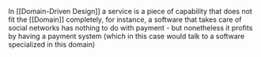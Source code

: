 In [[Domain-Driven Design]] a service is a piece of capability that does not fit the [[Domain]] completely, for instance, a software that takes care of social networks has nothing to do with payment - but nonetheless it profits by having a payment system (which in this case would talk to a software specialized in this domain)